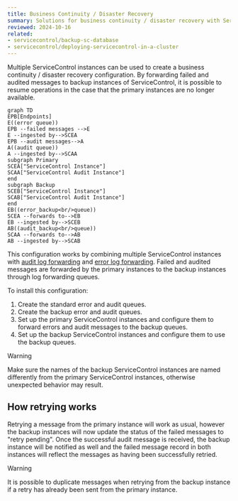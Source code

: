 ```yaml
---
title: Business Continuity / Disaster Recovery
summary: Solutions for business continuity / disaster recovery with ServiceControl
reviewed: 2024-10-16
related:
- servicecontrol/backup-sc-database
- servicecontrol/deploying-servicecontrol-in-a-cluster
---
```


Multiple ServiceControl instances can be used to create a business continuity / disaster recovery configuration. By forwarding failed and audited messages to backup instances of ServiceControl, it is possible to resume operations in the case that the primary instances are no longer available.

```mermaid
graph TD
EPB[Endpoints]
E((error queue))
EPB --failed messages -->E
E --ingested by-->SCEA
EPB --audit messages-->A
A((audit queue))
A --ingested by-->SCAA
subgraph Primary
SCEA["ServiceControl Instance"]
SCAA["ServiceControl Audit Instance"]
end
subgraph Backup
SCEB["ServiceControl Instance"]
SCAB["ServiceControl Audit Instance"]
end
EB((error_backup<br/>queue))
SCEA --forwards to-->EB
EB --ingested by-->SCEB
AB((audit_backup<br/>queue))
SCAA --forwards to-->AB
AB --ingested by-->SCAB
```

This configuration works by combining multiple ServiceControl instances with [audit log forwarding](audit-instances/configuration.md#transport-servicebusauditlogqueue) and [error log forwarding](/servicecontrol/servicecontrol-instances/configuration.md#transport-servicebuserrorlogqueue). Failed and audited messages are forwarded by the primary instances to the backup instances through log forwarding queues.

To install this configuration:

1. Create the standard error and audit queues.
1. Create the backup error and audit queues.
1. Set up the primary ServiceControl instances and configure them to forward errors and audit messages to the backup queues.
1. Set up the backup ServiceControl instances and configure them to use the backup queues.

> [!WARNING]
> Make sure the names of the backup ServiceControl instances are named differently from the primary ServiceControl instances, otherwise unexpected behavior may result.

## How retrying works

Retrying a message from the primary instance will work as usual, however the backup instances will now update the status of the failed messages to "retry pending". Once the successful audit message is received, the backup instance will be notified as well and the failed message record in both instances will reflect the messages as having been successfully retried.

> [!WARNING]
> It is possible to duplicate messages when retrying from the backup instance if a retry has already been sent from the primary instance.


